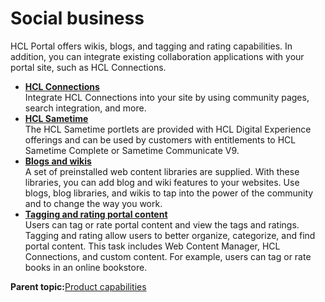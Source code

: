 # Social business 

HCL Portal offers wikis, blogs, and tagging and rating capabilities. In addition, you can integrate existing collaboration applications with your portal site, such as HCL Connections.

-   **[HCL Connections ](../overview/lotus_connections_integration.md)**  
Integrate HCL Connections into your site by using community pages, search integration, and more.
-   **[HCL Sametime ](../collab/i_coll_c_collaboration.md)**  
The HCL Sametime portlets are provided with HCL Digital Experience offerings and can be used by customers with entitlements to HCL Sametime Complete or Sametime Communicate V9.
-   **[Blogs and wikis ](../overview/blogs_wikis.md)**  
A set of preinstalled web content libraries are supplied. With these libraries, you can add blog and wiki features to your websites. Use blogs, blog libraries, and wikis to tap into the power of the community and to change the way you work.
-   **[Tagging and rating portal content ](../admin-system/tag_rate.md)**  
Users can tag or rate portal content and view the tags and ratings. Tagging and rating allow users to better organize, categorize, and find portal content. This task includes Web Content Manager, HCL Connections, and custom content. For example, users can tag or rate books in an online bookstore.

**Parent topic:**[Product capabilities](../overview/intr_ovr.md)

